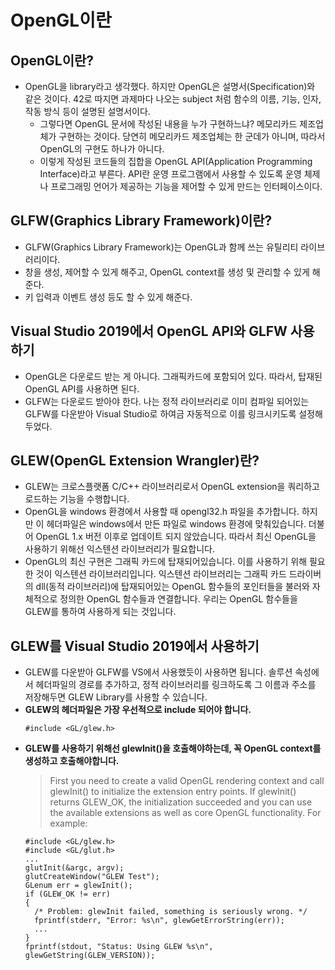 # OpenGL이란

## OpenGL이란?
* OpenGL을 library라고 생각했다. 하지만 OpenGL은 설명서(Specification)와 같은 것이다. 42로 따지면 과제마다 나오는 subject 처럼 함수의 이름, 기능, 인자, 작동 방식 등이 설명된 설명서이다.
  * 그렇다면 OpenGL 문서에 작성된 내용을 누가 구현하느냐? 메모리카드 제조업체가 구현하는 것이다. 당연히 메모리카드 제조업체는 한 군데가 아니며, 따라서 OpenGL의 구현도 하나가 아니다.
  * 이렇게 작성된 코드들의 집합을 OpenGL API(Application Programming Interface)라고 부른다. API란 운영 프로그램에서 사용할 수 있도록 운영 체제나 프로그래밍 언어가 제공하는 기능을 제어할 수 있게 만드는 인터페이스이다.

## GLFW(Graphics Library Framework)이란?
  * GLFW(Graphics Library Framework)는 OpenGL과 함께 쓰는 유틸리티 라이브러리이다.
  * 창을 생성, 제어할 수 있게 해주고, OpenGL context를 생성 및 관리할 수 있게 해준다.
  * 키 입력과 이벤트 생성 등도 할 수 있게 해준다.

## Visual Studio 2019에서 OpenGL API와 GLFW 사용하기
  * OpenGL은 다운로드 받는 게 아니다. 그래픽카드에 포함되어 있다. 따라서, 탑재된 OpenGL API를 사용하면 된다.
  * GLFW는 다운로드 받아야 한다. 나는 정적 라이브러리로 이미 컴파일 되어있는 GLFW를 다운받아 Visual Studio로 하여금 자동적으로 이를 링크시키도록 설정해두었다.
  
## GLEW(OpenGL Extension Wrangler)란?
  * GLEW는 크로스플랫폼 C/C++ 라이브러리로서 OpenGL extension을 쿼리하고 로드하는 기능을 수행합니다.  
  * OpenGL을 windows 환경에서 사용할 때 opengl32.h 파일을 추가합니다. 하지만 이 헤더파일은 windows에서 만든 파일로 windows 환경에 맞춰있습니다. 더불어 OpenGL 1.x 버전 이후로 업데이트 되지 않았습니다. 따라서 최신 OpenGL을 사용하기 위해선 익스텐션 라이브러리가 필요합니다.
  * OpenGL의 최신 구현은 그래픽 카드에 탑재되어있습니다. 이를 사용하기 위해 필요한 것이 익스텐션 라이브러리입니다. 익스텐션 라이브러리는 그래픽 카드 드라이버의 dll(동적 라이브러리)에 탑재되어있는 OpenGL 함수들의 포인터들을 불러와 자체적으로 정의한 OpenGL 함수들과 연결합니다. 우리는 OpenGL 함수들을 GLEW를 통하여 사용하게 되는 것입니다.

## GLEW를 Visual Studio 2019에서 사용하기
  * GLEW를 다운받아 GLFW를 VS에서 사용했듯이 사용하면 됩니다. 솔루션 속성에서 헤더파일의 경로를 추가하고, 정적 라이브러리를 링크하도록 그 이름과 주소를 저장해두면 GLEW Library를 사용할 수 있습니다.
  * **GLEW의 헤더파일은 가장 우선적으로 include 되어야 합니다.**  
      ~~~~
      #include <GL/glew.h>
      ~~~~
  * **GLEW를 사용하기 위해선 glewInit()을 호출해야하는데, 꼭 OpenGL context를 생성하고 호출해야합니다.**
      > First you need to create a valid OpenGL rendering context and call glewInit() to initialize the extension entry points. If glewInit() returns GLEW_OK, the initialization succeeded and you can use the available extensions as well as core OpenGL functionality. For example:
      ~~~~
      #include <GL/glew.h>
      #include <GL/glut.h>
      ...
      glutInit(&argc, argv);
      glutCreateWindow("GLEW Test");
      GLenum err = glewInit();
      if (GLEW_OK != err)
      {
        /* Problem: glewInit failed, something is seriously wrong. */
        fprintf(stderr, "Error: %s\n", glewGetErrorString(err));
        ...
      }
      fprintf(stdout, "Status: Using GLEW %s\n", glewGetString(GLEW_VERSION));
      ~~~~
